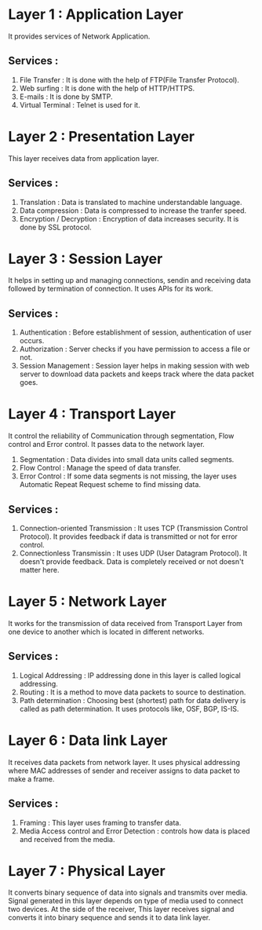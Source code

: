 # Layer 1 : Application Layer

It provides services of Network Application.

## Services : 

1. File Transfer : It is done with the help of FTP(File Transfer Protocol).
2. Web surfing : It is done with the help of HTTP/HTTPS.
3. E-mails : It is done by SMTP.
4. Virtual Terminal : Telnet is used for it.

# Layer 2 : Presentation Layer

This layer receives data from application layer.

## Services :

1. Translation : Data is translated to machine understandable language.
2. Data compression : Data is compressed to increase the tranfer speed.
3. Encryption / Decryption : Encryption of data increases security. It is done by SSL protocol.

# Layer 3 : Session Layer

It helps in setting up and managing connections, sendin and receiving data followed by termination of connection. It uses APIs for its work.

## Services :

1. Authentication : Before establishment of session, authentication of user occurs.
2. Authorization : Server checks if you have permission to access a file or not.
3. Session Management : Session layer helps in making session with web server to download data packets and keeps track where the data packet goes.

# Layer 4 : Transport Layer

It control the reliability of Communication through segmentation, Flow control and Error control. It passes data to the network layer.

1. Segmentation : Data divides into small data units called segments.
2. Flow Control : Manage the speed of data transfer.
3. Error Control : If some data segments is not missing, the layer uses Automatic Repeat Request scheme to find missing data.

## Services :

1. Connection-oriented Transmission : It uses TCP (Transmission Control Protocol). It provides feedback if data is transmitted or not for error control.
2. Connectionless Transmissin : It uses UDP (User Datagram Protocol). It doesn't provide feedback. Data is completely received or not doesn't matter here.

# Layer 5 : Network Layer

It works for the transmission of data received from Transport Layer from one device to another which is located in different networks.

## Services :

1. Logical Addressing : IP addressing done in this layer is called logical addressing.
2. Routing : It is a method to move data packets to source to destination.
3. Path determination : Choosing best (shortest) path for data delivery is called as path determination. It uses protocols like, OSF, BGP, IS-IS.

# Layer 6 : Data link Layer

It receives data packets from network layer. It uses physical addressing where MAC addresses of sender and receiver assigns to data packet to make a frame.

## Services :

1. Framing : This layer uses framing to transfer data.
2. Media Access control and Error Detection : controls how data is placed and received from the media.

# Layer 7 : Physical Layer

It converts binary sequence of data into signals and transmits over media. Signal generated in this layer depends on type of media used to connect two devices. At the side of the receiver, This layer receives signal and converts it into binary sequence and sends it to data link layer.


